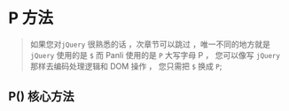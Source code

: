# P 方法

> 如果您对`jQuery` 很熟悉的话 ，次章节可以跳过 ，唯一不同的地方就是 `jQuery` 使用的是 `$` 而 Panli 使用的是  `P` 大写字母 P ，
您可以像写 `jQuery` 那样去编码处理逻辑和 DOM 操作 ， 您只需把 `$` 换成 `P`;


## P() 核心方法
